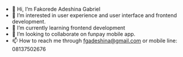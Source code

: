 - 👋 Hi, I’m Fakorede  Adeshina Gabriel
- 👀 I’m interested in user experience and user interface and frontend development.
- 🌱 I’m currently learning frontend development
- 💞️ I’m looking to collaborate on funpay mobile app.
- 📫 How to reach me through fgadeshina@gmail.com or mobile line: 08137502676

<!---
Morben4life/Morben4life is a ✨ special ✨ repository because its `README.md` (this file) appears on your GitHub profile.
You can click the Preview link to take a look at your changes.
--->
